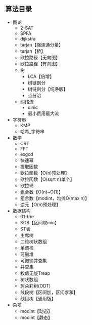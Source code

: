 ## 算法目录

<!-- AUTOSTART -->
- 图论
    - 2-SAT
    - SPFA
    - dijkstra
    - tarjan【强连通分量】
    - tarjan【桥】
    - 欧拉路径【无向图】
    - 欧拉路径【有向图】
    - 树
        - LCA【倍增】
        - 树链剖分
        - 树链剖分【纯净版】
        - 点分治
    - 网络流
        - dinic
        - 最小费用最大流
- 字符串
    - KMP
    - 哈希_字符串
- 数学
    - CRT
    - FFT
    - exgcd
    - 快速幂
    - 提取因数
    - 欧拉函数【O(n)预处理】
    - 欧拉函数【O(sqrt n)单个】
    - 欧拉筛
    - 组合数【O(n)~O(1)】
    - 组合数【modint，均摊O(max n)】
    - 逆元【O(n)预处理】
- 数据结构
    - 01-trie
    - SGB【区间取min】
    - ST表
    - 主席树
    - 二维树状数组
    - 单调栈
    - 可删堆
    - 可撤销并查集
    - 并查集
    - 权值无旋Treap
    - 树状数组
    - 珂朵莉树(ODT)
    - 线段树【区间加，区间求和】
    - 线段树【通用版】
- 杂项
    - modint【动态】
    - modint【静态】
<!--  AUTOEND  -->